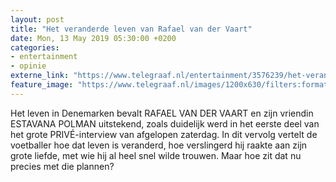 ```yaml
---
layout: post
title: "Het veranderde leven van Rafael van der Vaart"
date: Mon, 13 May 2019 05:30:00 +0200
categories: 
- entertainment 
- opinie 
externe_link: "https://www.telegraaf.nl/entertainment/3576239/het-veranderde-leven-van-rafael-van-der-vaart"
feature_image: "https://www.telegraaf.nl/images/1200x630/filters:format(jpeg):quality(80)/cdn-kiosk-api.telegraaf.nl/609fd332-74fe-11e9-b2bc-02d2fb1aa1d7.jpg"
---
```


<p class="intro">Het leven in Denemarken bevalt RAFAEL VAN DER VAART en zijn vriendin ESTAVANA POLMAN uitstekend, zoals duidelijk werd in het eerste deel van het grote PRIVÉ-interview van afgelopen zaterdag. In dit vervolg vertelt de voetballer hoe dat leven is veranderd, hoe verslingerd hij raakte aan zijn grote liefde, met wie hij al heel snel wilde trouwen. Maar hoe zit dat nu precies met die plannen?</p>
